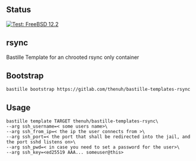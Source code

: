 ## Status
[![Test: FreeBSD 12.2](https://github.com/thenuh/bastille-templates-rsync/actions/workflows/freebsd.yml/badge.svg?branch=main)](https://github.com/thenuh/bastille-templates-rsync/actions/workflows/freebsd.yml)

## rsync
Bastille Template for an chrooted rsync only container

## Bootstrap
```shell
bastille bootstrap https://gitlab.com/thenuh/bastille-templates-rsync
```

## Usage
```shell
bastille template TARGET thenuh/bastille-templates-rsync\
--arg ssh_username=< some users name>\
--arg ssh_from_ip=< the ip the user connects from >\
--arg ssh_port=< the port that shall be redirected into the jail, and the port sshd listens on>\
--arg ssh_pwd=< in case you need to set a password for the user>\
--arg ssh_key=<ed25519 AAA... someuser@this>
```
